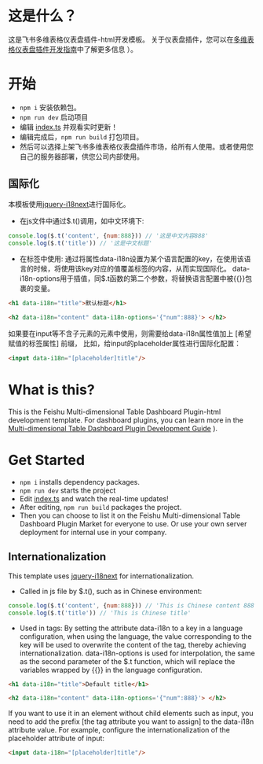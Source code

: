 # 这是什么？
这是飞书多维表格仪表盘插件-html开发模板。
关于仪表盘插件，您可以在[多维表格仪表盘插件开发指南](https://bytedance.larkoffice.com/docx/X0DRdskrpoxf8kxfFj1csLtNnmc)中了解更多信息 ）。


# 开始
- `npm i` 安装依赖包。
- `npm run dev` 启动项目
- 编辑 [index.ts](#src/index.ts) 并观看实时更新！
- 编辑完成后，`npm run build` 打包项目。
- 然后可以选择上架飞书多维表格仪表盘插件市场，给所有人使用。或者使用您自己的服务器部署，供您公司内部使用。

## 国际化
本模板使用[jquery-i18next](https://locize.com/blog/jquery-i18next/)进行国际化。
- 在js文件中通过$.t()调用，如中文环境下:
```js
console.log($.t('content', {num:888})) // '这是中文内容888'
console.log($.t('title')) // '这是中文标题'
```

- 在标签中使用:
通过将属性data-i18n设置为某个语言配置的key，在使用该语言的时候，将使用该key对应的值覆盖标签的内容，从而实现国际化。
data-i18n-options用于插值，同$.t函数的第二个参数，将替换语言配置中被{{}}包裹的变量。

```html
<h1 data-i18n="title">默认标题</h1>

<h2 data-i18n="content" data-i18n-options='{"num":888}'> </h2>
```

如果要在input等不含子元素的元素中使用，则需要给data-i18n属性值加上 [希望赋值的标签属性] 前缀，
比如，给input的placeholder属性进行国际化配置：

```html
<input data-i18n="[placeholder]title"/>

```




# What is this?
This is the Feishu Multi-dimensional Table Dashboard Plugin-html development template.
For dashboard plugins, you can learn more in the [Multi-dimensional Table Dashboard Plugin Development Guide](https://bytedance.larkoffice.com/docx/X0DRdskrpoxf8kxfFj1csLtNnmc) ).

# Get Started
- `npm i` installs dependency packages.
- `npm run dev` starts the project
- Edit [index.ts](#src/index.ts) and watch the real-time updates!
- After editing, `npm run build` packages the project.
- Then you can choose to list it on the Feishu Multi-dimensional Table Dashboard Plugin Market for everyone to use. Or use your own server deployment for internal use in your company.

## Internationalization
This template uses [jquery-i18next](https://locize.com/blog/jquery-i18next/) for internationalization.
- Called in js file by $.t(), such as in Chinese environment:
```js
console.log($.t('content', {num:888})) // 'This is Chinese content 888'
console.log($.t('title')) // 'This is Chinese title'
```

- Used in tags:
By setting the attribute data-i18n to a key in a language configuration, when using the language, the value corresponding to the key will be used to overwrite the content of the tag, thereby achieving internationalization.
data-i18n-options is used for interpolation, the same as the second parameter of the $.t function, which will replace the variables wrapped by {{}} in the language configuration.

```html
<h1 data-i18n="title">Default title</h1>

<h2 data-i18n="content" data-i18n-options='{"num":888}'> </h2>
```

If you want to use it in an element without child elements such as input, you need to add the prefix [the tag attribute you want to assign] to the data-i18n attribute value.
For example, configure the internationalization of the placeholder attribute of input:

```html
<input data-i18n="[placeholder]title"/>

```